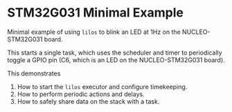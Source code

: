 # STM32G031 Minimal Example

Minimal example of using `lilos` to blink an LED at 1Hz on the NUCLEO-STM32G031
board.

This starts a single task, which uses the scheduler and timer to periodically
toggle a GPIO pin (C6, which is an LED on the NUCLEO-STM32G031 board).

This demonstrates

1. How to start the `lilos` executor and configure timekeeping.
2. How to perform periodic actions and delays.
3. How to safely share data on the stack with a task.
